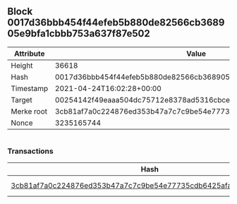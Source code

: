 ## Block 0017d36bbb454f44efeb5b880de82566cb368905e9bfa1cbbb753a637f87e502

Attribute | Value
--- | ---
Height | 36618
Hash | 0017d36bbb454f44efeb5b880de82566cb368905e9bfa1cbbb753a637f87e502
Timestamp | 2021-04-24T16:02:28+00:00
Target | 00254142f49eaaa504dc75712e8378ad5316cbcead634704b3734b6271167cc4
Merke root | 3cb81af7a0c224876ed353b47a7c7c9be54e77735cdb6425afacab763a700e94
Nonce | 3235165744

```

```

### Transactions

Hash | Amount
--- | ---
[3cb81af7a0c224876ed353b47a7c7c9be54e77735cdb6425afacab763a700e94](3cb81af7a0c224876ed353b47a7c7c9be54e77735cdb6425afacab763a700e94.md) | 10.00000000 SKEPTI 
